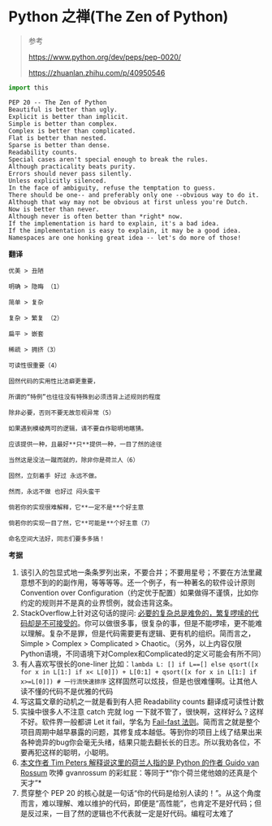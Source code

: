 # Python 之禅(The Zen of Python)

> 参考
>
> https://www.python.org/dev/peps/pep-0020/
>
>  https://zhuanlan.zhihu.com/p/40950546

```python
import this
```

```text
PEP 20 -- The Zen of Python
Beautiful is better than ugly.
Explicit is better than implicit.
Simple is better than complex.
Complex is better than complicated.
Flat is better than nested.
Sparse is better than dense.
Readability counts.
Special cases aren't special enough to break the rules.
Although practicality beats purity.
Errors should never pass silently.
Unless explicitly silenced.
In the face of ambiguity, refuse the temptation to guess.
There should be one-- and preferably only one --obvious way to do it.
Although that way may not be obvious at first unless you're Dutch.
Now is better than never.
Although never is often better than *right* now.
If the implementation is hard to explain, it's a bad idea.
If the implementation is easy to explain, it may be a good idea.
Namespaces are one honking great idea -- let's do more of those!
```

**翻译**

```text
优美 > 丑陋

明确 > 隐晦 （1）

简单 > 复杂

复杂 > 繁复 （2）

扁平 > 嵌套

稀疏 > 拥挤（3）

可读性很重要（4）

固然代码的实用性比洁癖更重要，

所谓的“特例”也往往没有特殊到必须违背上述规则的程度

除非必要，否则不要无故忽视异常（5）

如果遇到模棱两可的逻辑，请不要自作聪明地瞎猜。

应该提供一种，且最好**只**提供一种，一目了然的途径

当然这是没法一蹴而就的，除非你是荷兰人（6）

固然，立刻着手 好过 永远不做。

然而，永远不做 也好过 闷头蛮干

倘若你的实现很难解释，它**一定不是**个好主意

倘若你的实现一目了然，它**可能是**个好主意（7）

命名空间大法好，同志们要多多搞！
```

**考据**

1. 该引入的包显式地一条条罗列出来，不要合并；不要用星号；不要在方法里藏意想不到的的副作用，等等等等。还一个例子，有一种著名的软件设计原则 Convention over Configuration（约定优于配置）如果做得不谨慎，比如你约定的规则并不是真的业界惯例，就会违背这条。
2. StackOverflow上针对这句话的提问: [必要的复杂总是难免的，繁复啰嗦的代码却是不可接受的](https://link.zhihu.com/?target=https%3A//stackoverflow.com/a/4568759/1471046)。你可以做很多事，很复杂的事，但是不能啰嗦，更不能难以理解。复杂不是罪，但是代码需要更有逻辑、更有机的组织。简而言之，Simple > Complex > Complicated >  Chaotic。（另外，以上内容仅限Python语境，不同语境下对Complex和Complicated的定义可能会有所不同）
3. 有人喜欢写很长的one-liner 比如：`lambda L: [] if L==[] else qsort([x for x in L[1:] if x< L[0]]) + L[0:1] + qsort([x for x in L[1:] if x>=L[0]]) # 一行流快速排序`  这样固然可以炫技，但是也很难懂啊。让其他人读不懂的代码不是优雅的代码
4. 写这篇文章的动机之一就是看到有人把 Readability counts 翻译成可读性计数 
5. 实操中很多人不注意 catch 完就 log 一下就不管了，很快啊，这样好么？这样不好。软件界一般都讲 Let it fail，学名为 [Fail-fast 法则](https://link.zhihu.com/?target=https%3A//dzone.com/articles/fail-fast-principle-in-software-development)。简而言之就是整个项目周期中越早暴露的问题，其修复成本越低。等到你的项目上线了结果出来各种诡异的bug你会毫无头绪，结果只能去翻长长的日志。所以我劝各位，不要再犯这样的聪明，小聪明。
6. [本文作者 Tim Peters 解释说这里的荷兰人指的是 Python 的作者 Guido van Rossum](https://link.zhihu.com/?target=https%3A//softwareengineering.stackexchange.com/a/148794/173276) 吹捧 gvanrossum 的彩虹屁：等同于*“你个荷兰佬他娘的还真是个天才”*
7. 贯穿整个 PEP 20 的核心就是一句话“你的代码是给别人读的！”。从这个角度而言，难以理解、难以维护的代码，即便是“高性能”，也肯定不是好代码；但是反过来，一目了然的逻辑也不代表就一定是好代码。编程可太难了